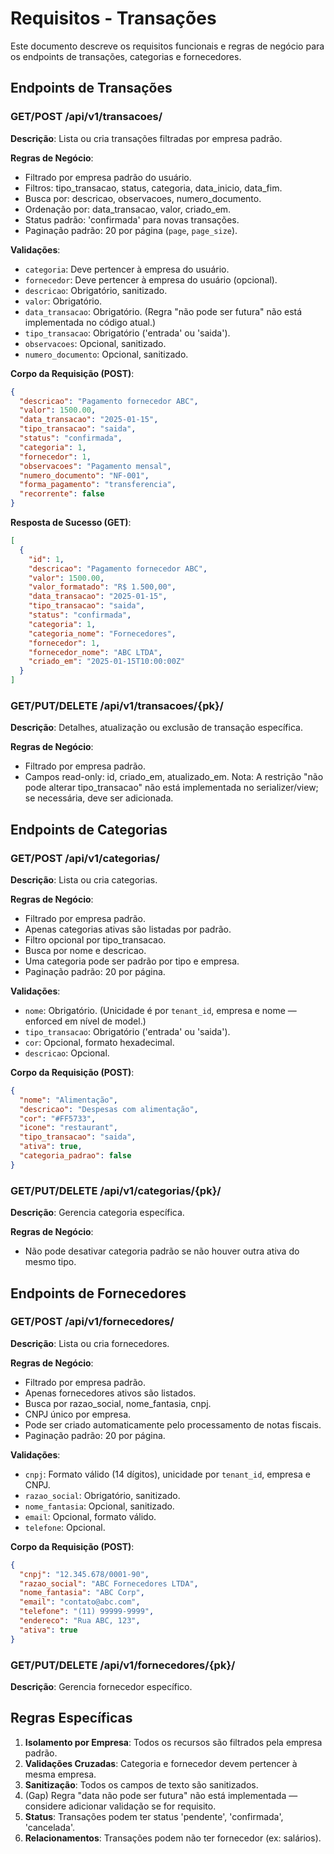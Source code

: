 # Requisitos - Transações

Este documento descreve os requisitos funcionais e regras de negócio para os endpoints de transações, categorias e fornecedores.

## Endpoints de Transações

### GET/POST /api/v1/transacoes/
**Descrição**: Lista ou cria transações filtradas por empresa padrão.

**Regras de Negócio**:
- Filtrado por empresa padrão do usuário.
- Filtros: tipo_transacao, status, categoria, data_inicio, data_fim.
- Busca por: descricao, observacoes, numero_documento.
- Ordenação por: data_transacao, valor, criado_em.
- Status padrão: 'confirmada' para novas transações.
- Paginação padrão: 20 por página (`page`, `page_size`).

**Validações**:
- `categoria`: Deve pertencer à empresa do usuário.
- `fornecedor`: Deve pertencer à empresa do usuário (opcional).
- `descricao`: Obrigatório, sanitizado.
- `valor`: Obrigatório.
- `data_transacao`: Obrigatório. (Regra "não pode ser futura" não está implementada no código atual.)
- `tipo_transacao`: Obrigatório ('entrada' ou 'saida').
- `observacoes`: Opcional, sanitizado.
- `numero_documento`: Opcional, sanitizado.

**Corpo da Requisição (POST)**:
```json
{
  "descricao": "Pagamento fornecedor ABC",
  "valor": 1500.00,
  "data_transacao": "2025-01-15",
  "tipo_transacao": "saida",
  "status": "confirmada",
  "categoria": 1,
  "fornecedor": 1,
  "observacoes": "Pagamento mensal",
  "numero_documento": "NF-001",
  "forma_pagamento": "transferencia",
  "recorrente": false
}
```

**Resposta de Sucesso (GET)**:
```json
[
  {
    "id": 1,
    "descricao": "Pagamento fornecedor ABC",
    "valor": 1500.00,
    "valor_formatado": "R$ 1.500,00",
    "data_transacao": "2025-01-15",
    "tipo_transacao": "saida",
    "status": "confirmada",
    "categoria": 1,
    "categoria_nome": "Fornecedores",
    "fornecedor": 1,
    "fornecedor_nome": "ABC LTDA",
    "criado_em": "2025-01-15T10:00:00Z"
  }
]
```

### GET/PUT/DELETE /api/v1/transacoes/{pk}/
**Descrição**: Detalhes, atualização ou exclusão de transação específica.

**Regras de Negócio**:
- Filtrado por empresa padrão.
- Campos read-only: id, criado_em, atualizado_em.
Nota: A restrição "não pode alterar tipo_transacao" não está implementada no serializer/view; se necessária, deve ser adicionada.

## Endpoints de Categorias

### GET/POST /api/v1/categorias/
**Descrição**: Lista ou cria categorias.

**Regras de Negócio**:
- Filtrado por empresa padrão.
- Apenas categorias ativas são listadas por padrão.
- Filtro opcional por tipo_transacao.
- Busca por nome e descricao.
- Uma categoria pode ser padrão por tipo e empresa.
 - Paginação padrão: 20 por página.

**Validações**:
- `nome`: Obrigatório. (Unicidade é por `tenant_id`, empresa e nome — enforced em nível de model.)
- `tipo_transacao`: Obrigatório ('entrada' ou 'saida').
- `cor`: Opcional, formato hexadecimal.
- `descricao`: Opcional.

**Corpo da Requisição (POST)**:
```json
{
  "nome": "Alimentação",
  "descricao": "Despesas com alimentação",
  "cor": "#FF5733",
  "icone": "restaurant",
  "tipo_transacao": "saida",
  "ativa": true,
  "categoria_padrao": false
}
```

### GET/PUT/DELETE /api/v1/categorias/{pk}/
**Descrição**: Gerencia categoria específica.

**Regras de Negócio**:
- Não pode desativar categoria padrão se não houver outra ativa do mesmo tipo.

## Endpoints de Fornecedores

### GET/POST /api/v1/fornecedores/
**Descrição**: Lista ou cria fornecedores.

**Regras de Negócio**:
- Filtrado por empresa padrão.
- Apenas fornecedores ativos são listados.
- Busca por razao_social, nome_fantasia, cnpj.
- CNPJ único por empresa.
- Pode ser criado automaticamente pelo processamento de notas fiscais.
 - Paginação padrão: 20 por página.

**Validações**:
- `cnpj`: Formato válido (14 dígitos), unicidade por `tenant_id`, empresa e CNPJ.
- `razao_social`: Obrigatório, sanitizado.
- `nome_fantasia`: Opcional, sanitizado.
- `email`: Opcional, formato válido.
- `telefone`: Opcional.

**Corpo da Requisição (POST)**:
```json
{
  "cnpj": "12.345.678/0001-90",
  "razao_social": "ABC Fornecedores LTDA",
  "nome_fantasia": "ABC Corp",
  "email": "contato@abc.com",
  "telefone": "(11) 99999-9999",
  "endereco": "Rua ABC, 123",
  "ativa": true
}
```

### GET/PUT/DELETE /api/v1/fornecedores/{pk}/
**Descrição**: Gerencia fornecedor específico.

## Regras Específicas

1. **Isolamento por Empresa**: Todos os recursos são filtrados pela empresa padrão.
2. **Validações Cruzadas**: Categoria e fornecedor devem pertencer à mesma empresa.
3. **Sanitização**: Todos os campos de texto são sanitizados.
4. (Gap) Regra "data não pode ser futura" não está implementada — considere adicionar validação se for requisito.
5. **Status**: Transações podem ter status 'pendente', 'confirmada', 'cancelada'.
6. **Relacionamentos**: Transações podem não ter fornecedor (ex: salários).
